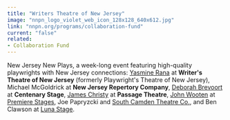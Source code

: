 ```yaml
---
title: "Writers Theatre of New Jersey"
image: "nnpn_logo_violet_web_icon_128x128_640x612.jpg"
link: "nnpn.org/programs/collaboration-fund"
current: "false"
related:
- Collaboration Fund
---
```


New Jersey New Plays, a week-long event featuring high-quality playwrights with New Jersey connections: [Yasmine Rana](https://newplayexchange.org/users/4855/yasmine-beverly-rana) at **Writer's Theatre of New Jersey** (formerly Playwright's Theatre of New Jersey), Michael McGoldrick at **New Jersey Repertory Company**, [Deborah Brevoort](https://newplayexchange.org/users/246/deborah-brevoort) at **Centenary Stage**, [James Christy](https://newplayexchange.org/users/565/james-christy) at **Passage Theatre**, [John Wooten](https://newplayexchange.org/users/19216/john-j-wooten) at [Premiere Stages](http://www.premierestagesatkean.com/), Joe Papryzcki and [South Camden Theatre Co.](http://www.southcamdentheatre.org/), and Ben Clawson at [Luna Stage](https://www.lunastage.org/).

